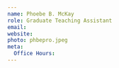 ```yaml
---
name: Phoebe B. McKay
role: Graduate Teaching Assistant
email: 
website: 
photo: phbepro.jpeg
meta:
  Office Hours: 
---
```

